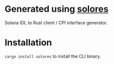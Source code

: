 # Generated using [solores](https://github.com/igneous-labs/solores)
Solana IDL to Rust client / CPI interface generator.

# Installation
`cargo install solores` to install the CLI binary.